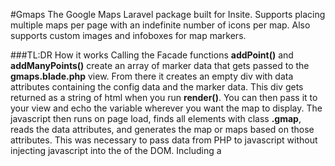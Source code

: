 #Gmaps
The Google Maps Laravel package built for Insite. Supports placing multiple maps per page with an indefinite number of icons per map. Also supports custom images and infoboxes for map markers.

###TL:DR How it works
Calling the Facade functions **addPoint()** and **addManyPoints()** create an array of marker data that gets passed to the **gmaps.blade.php** view. From there it creates an empty div with data attributes containing the config data and the marker data. This div gets returned as a string of html when you run **render()**. You can then pass it to your view and echo the variable wherever you want the map to display. The javascript then runs on page load, finds all elements with class **.gmap**, reads the data attributes, and generates the map or maps based on those attributes. This was necessary to pass data from PHP to javascript without injecting javascript into the <body> of the DOM. Including a <script> tag to pull in google maps is not necessary as this package will do that for you.

##How to Install
###Composer.json
Add the following entry to your 'repositories' array

    "repositories": [
           {
                "type": "vcs",
                "url": "https://github.com/SpartanNash/insitement"
            },
           {
                "type": "vcs",
                "url": "https://github.com/SpartanNash/insite-gmaps"
           }],
Then run **composer install** or **composer update** while in the root directory of your project in the terminal.

###Vendor Publish
Once the package has been installed through composer, run the command **php artisan vendor:publish** in your terminal. This will publish the config file **gmapsconfig.php** to your **/app/config/** folder. Here you can customize the configuration options. It will also publish the gmaps.js file to the **/resources/assets/scripts/partials/** folder. In an Insite project, when **gulp** or **gulp watch** is run, this folder gets automatically compiled into the *projectname*.min.js file in the **/public/assets/js/** folder.

###Edit app.php
Edit the **/config/app.php**

* Add the following entry to the **'providers'** array:
**Gmaps\Providers\GmapsProvider::class**
* Add the following entry to the **'aliases'** array:
**'Gmaps'     => Gmaps\Facades\GmapsFacade::class**

###Edit gmapsconfig.php
Now take a look at the **/config/gmapsconfig.php** file and edit the options as necessary:

* **'key' -** The Google Maps API key
* **'base_id -** The **id** that gets used on the Gmaps container <div>. The map number gets appended to this. Fore example, if this value is **'map'**, then the id of the first listed map on the page would be **id="map1"**.
* **'zoom' -** The zoom level for when it just displays one marker.
* **'markers' -** Array of custom markers and the associated information necessary to display the markers such as width, height, and image url. (See config file comments for example on how to set these)

##How to Use
###Import Namespace
Place ``use Gmaps;`` at the top of your controller (or wherever you are using the class.

###Set Points
There are two functions you can use to set points:

**addPoint()**

    Gmaps::addPoint($lat, $long, $marker_name, $marker_content);

Adds one point at a time. Calling this function multiple times (such as in a for loop) is less error prone.

* **$lat -** Latitude of the marker
* **$lng -** Longitude of the marker
* **$marker_name -** The name of the marker. This is necessary if you've created custom markers in the config file. This ties the custom marker info (such as size and img url) to the lat/lng of this particular marker.
* **$marker_content -** The infobox content that gets displayed when you click on the marker. This is a string of html.
    
**addManyPoints()**

    Gmaps::addManyPoints($array);
Adds many or all of the points in one function call. Required array structure below:

    $array = [
        'lat' => $lat, 
        'lng' => $lng, 
        'marker_name' => $marker_name, 
        'info_content' => $info
    ],
        // Repeat

###Render
Now that the coordinates are set, run the render function to retrieve the html of the map.

    $data['map_html'] = Gmaps::render($map_num);

The $map_num parameter is dependent on how many maps you need displayed on the page.

* If you only need one map, it's simple
``$data['map_html'] = Gmaps::render();``

* If you need more maps and you're not dealing with static data, you can do a **for loop** and run ``$data[$i]['map_html'] = Gmaps::render($i + 1);`` where ``$i`` is the iterator starting at 0.

###View Blade
Now it's as simple as echoing the html for the map in the view blade.
``{{ $map_html }} ``

##Using the Javascript (optional)
The gmaps.js file has a function it uses to generate the map called ``gmapsInitialize(gmapElement);``. You can call this function in your app's js files if you need to re-render the map (it will call map resize for you). Calling this function again will be necessary if you hide or resize the map at all. Otherwise you just get a grey box instead of a map. The parameter ``gmapElement`` is the html element that gets autogenerated by Gmaps::render() and contains the gmap **data attributes**. Example usage of a gmap that's contained inside an accordion element:

    accordion.on('accordion.open', function() {
            // Get the specific map to open
            var thisMap = $(this).find('.gmap');
            if(thisMap.length > 0) {
               // Show the map
               thisMap.fadeIn(100);
               gmapsInitialize(thisMap);
            }
         });